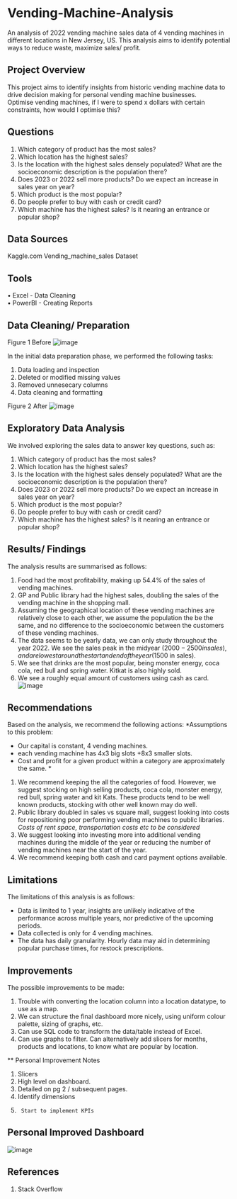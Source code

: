 # Vending-Machine-Analysis
An analysis of 2022 vending machine sales data of 4 vending machines in different locations in New Jersey, US. This analysis aims to identify potential ways to reduce waste, maximize sales/ profit.  


## Project Overview
This project aims to identify insights from historic vending machine data to drive decision making for personal vending machine businesses.  
Optimise vending machines, if I were to spend x dollars with certain constraints, how would I optimise this?

## Questions
1.	Which category of product has the most sales? 
2.	Which location has the highest sales?
3.	Is the location with the highest sales densely populated? What are the socioeconomic description is the population there?
4.	Does 2023 or 2022 sell more products? Do we expect an increase in sales year on year?
5.	Which product is the most popular?
6.	Do people prefer to buy with cash or credit card? 
7.	Which machine has the highest sales? Is it nearing an entrance or popular shop?

## Data Sources
Kaggle.com Vending_machine_sales Dataset

## Tools
•	Excel - Data Cleaning  
•	PowerBI - Creating Reports

## Data Cleaning/ Preparation

 Figure 1 Before
![image](https://github.com/hsydata/Vending-Machine-Analysis/assets/162429657/905ab645-714c-4de9-bfee-0e31ba331d5d)

 In the initial data preparation phase, we performed the following tasks:
1.	Data loading and inspection
2.	Deleted or modified missing values
3.	Removed unnesecary columns 
4.	Data cleaning and formatting

Figure 2 After
![image](https://github.com/hsydata/Vending-Machine-Analysis/assets/162429657/5033c51c-4e02-4759-b8a2-b202b44f5196)


## Exploratory Data Analysis
We involved exploring the sales data to answer key questions, such as:
1.	Which category of product has the most sales? 
2.	Which location has the highest sales?
3.	Is the location with the highest sales densely populated? What are the socioeconomic description is the population there?
4.	Does 2023 or 2022 sell more products? Do we expect an increase in sales year on year?
5.	Which product is the most popular?
6.	Do people prefer to buy with cash or credit card? 
7.	Which machine has the highest sales? Is it nearing an entrance or popular shop?

## Results/ Findings
The analysis results are summarised as follows:
1.	Food had the most profitability, making up 54.4% of the sales of vending machines. 
2.	GP and Public library had the highest sales, doubling the sales of the vending machine in the shopping mall. 
3.	Assuming the geographical location of these vending machines are relatively close to each other, we assume the population the be the same, and no difference to the socioeconomic between the customers of these vending machines. 
4.	The data seems to be yearly data, we can only study throughout the year 2022. We see the sales peak in the midyear ($2000- 2500 in sales), and are lowest around the start and end of the year ($1500 in sales).
5.	We see that drinks are the most popular, being monster energy, coca cola, red bull and spring water. Kitkat is also highly sold. 
6.	We see a roughly equal amount of customers using cash as card.
	![image](https://github.com/hsydata/Vending-Machine-Analysis/assets/162429657/db4423bc-dfdd-47ae-b74b-83c2208103b9)

 
## Recommendations
Based on the analysis, we recommend the following actions:
*Assumptions to this problem: 
- Our capital is constant, 4 vending machines.
- each vending machine has 4x3 big slots +8x3 smaller slots. 
- Cost and profit for a given product within a category are approximately the same. *

1.	We recommend keeping the all the categories of food. However, we suggest stocking on high selling products, coca cola, monster energy, red bull, spring water and kit Kats. These products tend to be well known products, stocking with other well known may do well. 
2.	Public library doubled in sales vs square mall, suggest looking into costs for repositioning poor performing vending machines to public libraries. *Costs of rent space, transportation costs etc to be considered* 
3.	We suggest looking into investing more into additional vending machines during the middle of the year or reducing the number of vending machines near the start of the year. 
4.	We recommend keeping both cash and card payment options available. 


## Limitations
The limitations of this analysis is as follows: 
- Data is limited to 1 year, insights are unlikely indicative of the performance across multiple years, nor predictive of the upcoming periods. 
- Data collected is only for 4 vending machines.  
- The data has daily granularity. Hourly data may aid in determining popular purchase times, for restock prescriptions.  

## Improvements
The possible improvements to be made:
1)	Trouble with converting the location column into a location datatype, to use as a map. 
2)	We can structure the final dashboard more nicely, using uniform colour palette, sizing of graphs, etc. 
3)	Can use SQL code to transform the data/table instead of Excel. 
4)	Can use graphs to filter. Can alternatively add slicers for months, products and locations, to know what are popular by location.
	
** Personal Improvement Notes
1.	Slicers
2.	High level on dashboard. 
3.	Detailed on pg 2 / subsequent pages. 
4.	Identify dimensions 
5.      Start to implement KPIs

## Personal Improved Dashboard
![image](https://github.com/hsydata/Vending-Machine-Analysis/assets/162429657/16cd1096-2450-4335-835f-3e0f226d297f)



## References
1.	Stack Overflow


